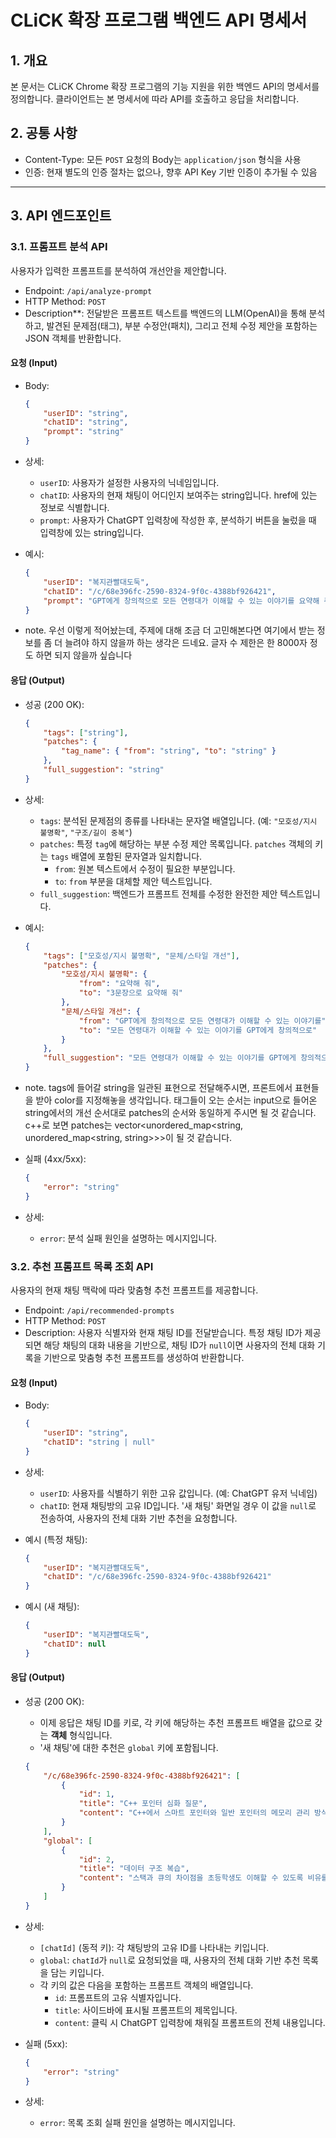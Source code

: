 # CLiCK 확장 프로그램 백엔드 API 명세서

## 1. 개요

본 문서는 CLiCK Chrome 확장 프로그램의 기능 지원을 위한 백엔드 API의 명세서를 정의합니다. 클라이언트는 본 명세서에 따라 API를 호출하고 응답을 처리합니다.

## 2. 공통 사항

-   Content-Type: 모든 `POST` 요청의 Body는 `application/json` 형식을 사용
-   인증: 현재 별도의 인증 절차는 없으나, 향후 API Key 기반 인증이 추가될 수 있음

---

## 3. API 엔드포인트

### 3.1. 프롬프트 분석 API

사용자가 입력한 프롬프트를 분석하여 개선안을 제안합니다.

-   Endpoint: `/api/analyze-prompt`
-   HTTP Method: `POST`
-   Description\*\*: 전달받은 프롬프트 텍스트를 백엔드의 LLM(OpenAI)을 통해 분석하고, 발견된 문제점(태그), 부분 수정안(패치), 그리고 전체 수정 제안을 포함하는 JSON 객체를 반환합니다.

#### 요청 (Input)

-   Body:
    ```json
    {
        "userID": "string",
        "chatID": "string",
        "prompt": "string"
    }
    ```
-   상세:

    -   `userID`: 사용자가 설정한 사용자의 닉네임입니다.
    -   `chatID`: 사용자의 현재 채팅이 어디인지 보여주는 string입니다. href에 있는 정보로 식별합니다.
    -   `prompt`: 사용자가 ChatGPT 입력창에 작성한 후, 분석하기 버튼을 눌렀을 때 입력창에 있는 string입니다.

-   예시:

    ```json
    {
        "userID": "복지관빨대도둑",
        "chatID": "/c/68e396fc-2590-8324-9f0c-4388bf926421",
        "prompt": "GPT에게 창의적으로 모든 연령대가 이해할 수 있는 이야기를 요약해 줘"
    }
    ```

-   note. 우선 이렇게 적어놨는데, 주제에 대해 조금 더 고민해본다면 여기에서 받는 정보를 좀 더 늘려야 하지 않을까 하는 생각은 드네요. 글자 수 제한은 한 8000자 정도 하면 되지 않을까 싶습니다

#### 응답 (Output)

-   성공 (200 OK):
    ```json
    {
        "tags": ["string"],
        "patches": {
            "tag_name": { "from": "string", "to": "string" }
        },
        "full_suggestion": "string"
    }
    ```
-   상세:

    -   `tags`: 분석된 문제점의 종류를 나타내는 문자열 배열입니다. (예: `"모호성/지시 불명확"`, `"구조/길이 중복"`)
    -   `patches`: 특정 `tag`에 해당하는 부분 수정 제안 목록입니다. `patches` 객체의 키는 `tags` 배열에 포함된 문자열과 일치합니다.
        -   `from`: 원본 텍스트에서 수정이 필요한 부분입니다.
        -   `to`: `from` 부분을 대체할 제안 텍스트입니다.
    -   `full_suggestion`: 백엔드가 프롬프트 전체를 수정한 완전한 제안 텍스트입니다.

-   예시:

    ```json
    {
        "tags": ["모호성/지시 불명확", "문체/스타일 개선"],
        "patches": {
            "모호성/지시 불명확": {
                "from": "요약해 줘",
                "to": "3문장으로 요약해 줘"
            },
            "문체/스타일 개선": {
                "from": "GPT에게 창의적으로 모든 연령대가 이해할 수 있는 이야기를",
                "to": "모든 연령대가 이해할 수 있는 이야기를 GPT에게 창의적으로"
            }
        },
        "full_suggestion": "모든 연령대가 이해할 수 있는 이야기를 GPT에게 창의적으로 요약해 줘"
    }
    ```

-   note. tags에 들어갈 string을 일관된 표현으로 전달해주시면, 프론트에서 표현들을 받아 color를 지정해놓을 생각입니다. 태그들이 오는 순서는 input으로 들어온 string에서의 개선 순서대로 patches의 순서와 동일하게 주시면 될 것 같습니다. c++로 보면 patches는 vector<unordered_map<string, unordered_map<string, string>>>이 될 것 같습니다.

-   실패 (4xx/5xx):
    ```json
    {
        "error": "string"
    }
    ```
-   상세:
    -   `error`: 분석 실패 원인을 설명하는 메시지입니다.

### 3.2. 추천 프롬프트 목록 조회 API

사용자의 현재 채팅 맥락에 따라 맞춤형 추천 프롬프트를 제공합니다.

-   Endpoint: `/api/recommended-prompts`
-   HTTP Method: `POST`
-   Description: 사용자 식별자와 현재 채팅 ID를 전달받습니다. 특정 채팅 ID가 제공되면 해당 채팅의 대화 내용을 기반으로, 채팅 ID가 `null`이면 사용자의 전체 대화 기록을 기반으로 맞춤형 추천 프롬프트를 생성하여 반환합니다.

#### 요청 (Input)

-   Body:
    ```json
    {
        "userID": "string",
        "chatID": "string | null"
    }
    ```
-   상세:

    -   `userID`: 사용자를 식별하기 위한 고유 값입니다. (예: ChatGPT 유저 닉네임)
    -   `chatID`: 현재 채팅방의 고유 ID입니다. '새 채팅' 화면일 경우 이 값을 `null`로 전송하여, 사용자의 전체 대화 기반 추천을 요청합니다.

-   예시 (특정 채팅):

    ```json
    {
        "userID": "복지관빨대도둑",
        "chatID": "/c/68e396fc-2590-8324-9f0c-4388bf926421"
    }
    ```

-   예시 (새 채팅):
    ```json
    {
        "userID": "복지관빨대도둑",
        "chatID": null
    }
    ```

#### 응답 (Output)

-   성공 (200 OK):
    -   이제 응답은 채팅 ID를 키로, 각 키에 해당하는 추천 프롬프트 배열을 값으로 갖는 **객체** 형식입니다.
    -   '새 채팅'에 대한 추천은 `global` 키에 포함됩니다.
    ```json
    {
        "/c/68e396fc-2590-8324-9f0c-4388bf926421": [
            {
                "id": 1,
                "title": "C++ 포인터 심화 질문",
                "content": "C++에서 스마트 포인터와 일반 포인터의 메모리 관리 방식 차이를 설명해줘."
            }
        ],
        "global": [
            {
                "id": 2,
                "title": "데이터 구조 복습",
                "content": "스택과 큐의 차이점을 초등학생도 이해할 수 있도록 비유를 들어 설명해줘."
            }
        ]
    }
    ```
-   상세:

    -   `[chatId]` (동적 키): 각 채팅방의 고유 ID를 나타내는 키입니다.
    -   `global`: `chatId`가 `null`로 요청되었을 때, 사용자의 전체 대화 기반 추천 목록을 담는 키입니다.
    -   각 키의 값은 다음을 포함하는 프롬프트 객체의 배열입니다.
        -   `id`: 프롬프트의 고유 식별자입니다.
        -   `title`: 사이드바에 표시될 프롬프트의 제목입니다.
        -   `content`: 클릭 시 ChatGPT 입력창에 채워질 프롬프트의 전체 내용입니다.

-   실패 (5xx):
    ```json
    {
        "error": "string"
    }
    ```
-   상세:
    -   `error`: 목록 조회 실패 원인을 설명하는 메시지입니다.

